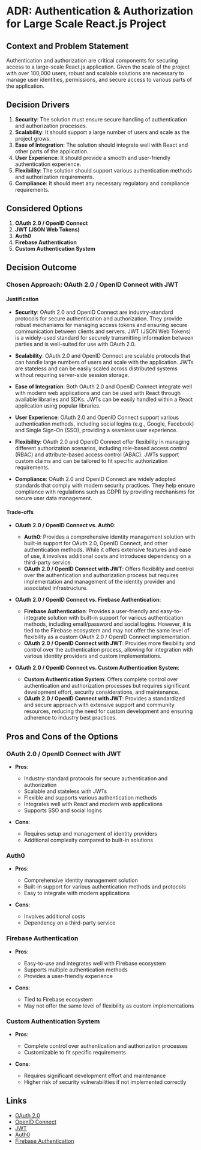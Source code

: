 # ADR: Authentication & Authorization for Large Scale React.js Project

## Context and Problem Statement

Authentication and authorization are critical components for securing access to a large-scale React.js application. Given the scale of the project with over 100,000 users, robust and scalable solutions are necessary to manage user identities, permissions, and secure access to various parts of the application.

## Decision Drivers

1. **Security**: The solution must ensure secure handling of authentication and authorization processes.
2. **Scalability**: It should support a large number of users and scale as the project grows.
3. **Ease of Integration**: The solution should integrate well with React and other parts of the application.
4. **User Experience**: It should provide a smooth and user-friendly authentication experience.
5. **Flexibility**: The solution should support various authentication methods and authorization requirements.
6. **Compliance**: It should meet any necessary regulatory and compliance requirements.

## Considered Options

1. **OAuth 2.0 / OpenID Connect**
2. **JWT (JSON Web Tokens)**
3. **Auth0**
4. **Firebase Authentication**
5. **Custom Authentication System**

## Decision Outcome

### Chosen Approach: **OAuth 2.0 / OpenID Connect with JWT**

#### Justification

- **Security**: OAuth 2.0 and OpenID Connect are industry-standard protocols for secure authentication and authorization. They provide robust mechanisms for managing access tokens and ensuring secure communication between clients and servers. JWT (JSON Web Tokens) is a widely-used standard for securely transmitting information between parties and is well-suited for use with OAuth 2.0.

- **Scalability**: OAuth 2.0 and OpenID Connect are scalable protocols that can handle large numbers of users and scale with the application. JWTs are stateless and can be easily scaled across distributed systems without requiring server-side session storage.

- **Ease of Integration**: Both OAuth 2.0 and OpenID Connect integrate well with modern web applications and can be used with React through available libraries and SDKs. JWTs can be easily handled within a React application using popular libraries.

- **User Experience**: OAuth 2.0 and OpenID Connect support various authentication methods, including social logins (e.g., Google, Facebook) and Single Sign-On (SSO), providing a seamless user experience.

- **Flexibility**: OAuth 2.0 and OpenID Connect offer flexibility in managing different authorization scenarios, including role-based access control (RBAC) and attribute-based access control (ABAC). JWTs support custom claims and can be tailored to fit specific authorization requirements.

- **Compliance**: OAuth 2.0 and OpenID Connect are widely adopted standards that comply with modern security practices. They help ensure compliance with regulations such as GDPR by providing mechanisms for secure user data management.

#### Trade-offs

- **OAuth 2.0 / OpenID Connect vs. Auth0**:
    - **Auth0**: Provides a comprehensive identity management solution with built-in support for OAuth 2.0, OpenID Connect, and other authentication methods. While it offers extensive features and ease of use, it involves additional costs and introduces dependency on a third-party service.
    - **OAuth 2.0 / OpenID Connect with JWT**: Offers flexibility and control over the authentication and authorization process but requires implementation and management of the identity provider and associated infrastructure.

- **OAuth 2.0 / OpenID Connect vs. Firebase Authentication**:
    - **Firebase Authentication**: Provides a user-friendly and easy-to-integrate solution with built-in support for various authentication methods, including email/password and social logins. However, it is tied to the Firebase ecosystem and may not offer the same level of flexibility as a custom OAuth 2.0 / OpenID Connect implementation.
    - **OAuth 2.0 / OpenID Connect with JWT**: Provides more flexibility and control over the authentication process, allowing for integration with various identity providers and custom implementations.

- **OAuth 2.0 / OpenID Connect vs. Custom Authentication System**:
    - **Custom Authentication System**: Offers complete control over authentication and authorization processes but requires significant development effort, security considerations, and maintenance.
    - **OAuth 2.0 / OpenID Connect with JWT**: Provides a standardized and secure approach with extensive support and community resources, reducing the need for custom development and ensuring adherence to industry best practices.

## Pros and Cons of the Options

### OAuth 2.0 / OpenID Connect with JWT

- **Pros**:
    - Industry-standard protocols for secure authentication and authorization
    - Scalable and stateless with JWTs
    - Flexible and supports various authentication methods
    - Integrates well with React and modern web applications
    - Supports SSO and social logins

- **Cons**:
    - Requires setup and management of identity providers
    - Additional complexity compared to built-in solutions

### Auth0

- **Pros**:
    - Comprehensive identity management solution
    - Built-in support for various authentication methods and protocols
    - Easy to integrate with modern applications

- **Cons**:
    - Involves additional costs
    - Dependency on a third-party service

### Firebase Authentication

- **Pros**:
    - Easy-to-use and integrates well with Firebase ecosystem
    - Supports multiple authentication methods
    - Provides a user-friendly experience

- **Cons**:
    - Tied to Firebase ecosystem
    - May not offer the same level of flexibility as custom implementations

### Custom Authentication System

- **Pros**:
    - Complete control over authentication and authorization processes
    - Customizable to fit specific requirements

- **Cons**:
    - Requires significant development effort and maintenance
    - Higher risk of security vulnerabilities if not implemented correctly

## Links

- [OAuth 2.0](https://oauth.net/2/)
- [OpenID Connect](https://openid.net/connect/)
- [JWT](https://jwt.io/)
- [Auth0](https://auth0.com/)
- [Firebase Authentication](https://firebase.google.com/products/auth)

